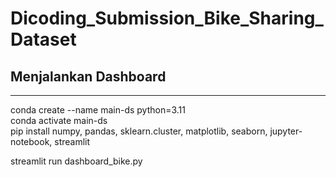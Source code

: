 # Dicoding_Submission_Bike_Sharing_Dataset
## Menjalankan Dashboard
---------------------
conda create --name main-ds python=3.11<br>
conda activate main-ds<br>
pip install numpy, pandas, sklearn.cluster, matplotlib, seaborn, jupyter-notebook, streamlit 

streamlit run dashboard_bike.py

